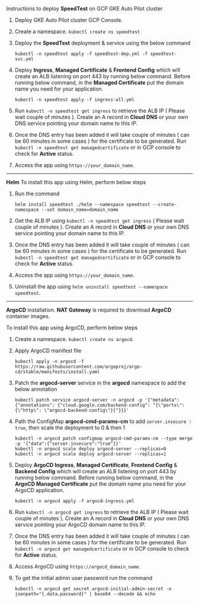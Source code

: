 Instructions to deploy **SpeedTest** on GCP GKE Auto Pilot cluster
  1. Deploy GKE Auto Pilot cluster GCP Console.
  2. Create a namespace. ` kubectl create ns speedtest `
  3. Deploy the **SpeedTest** deployment & service using the below command

     ```
     kubectl -n speedtest apply -f speedtest-dep.yml -f speedtest-svc.yml
     ```
  4. Deploy **Ingress**, **Managed Certificate** & **Frontend Config** which will create an ALB listening on port 443 by running below command. Before running below command, in the **Managed Certificate** put the domain name you need for your application.
     ```
     kubectl -n speedtest apply -f ingress-all.yml
     ```
  7. Run ` kubectl -n speedtest get ingress ` to retrieve the ALB IP ( Please wait couple of minutes ). Create an A record in **Cloud DNS** or your own DNS service pointing your domain name to this IP.
  8. Once the DNS entry has been added it will take couple of minutes ( can be 60 minutes in some cases ) for the certificate to be generated. Run ` kubectl -n speedtest get managedcertificate ` or in GCP console to check for **Active** status.
  9. Access the app using `https://your_domain_name`.

-----------------------------

**Helm**
To install this app using Helm, perform below steps
  1. Run the command

     ```
     helm install speedtest ./helm --namespace speedtest --create-namespace --set domain_name=domain_name
     ```
  2. Get the ALB IP using ` kubectl -n speedtest get ingress ` ( Please wait couple of minutes ). Create an A record in **Cloud DNS** or your own DNS service pointing your domain name to this IP.
  3. Once the DNS entry has been added it will take couple of minutes ( can be 60 minutes in some cases ) for the certificate to be generated. Run ` kubectl -n speedtest get managedcertificate ` or in GCP console to check for **Active** status.
  4. Access the app using ` https://your_domain_name `.
  5. Uninstall the app using ` helm uninstall speedtest --namespace speedtest `.

-----------------------------

**ArgoCD** installation. **NAT Gateway** is required to download **ArgoCD** container images.

To install this app using ArgoCD, perform below steps
  1. Create a namespace. ` kubectl create ns argocd `.
  2. Apply ArgoCD manifest file
     
     ```
     kubectl apply -n argocd -f https://raw.githubusercontent.com/argoproj/argo-cd/stable/manifests/install.yaml
     ```
  3. Patch the **argocd-server** service in the **argocd** namespace to add the below annotation
     
     ```
     kubectl patch service argocd-server -n argocd -p '{"metadata": {"annotations": {"cloud.google.com/backend-config": "{\"ports\": {\"http\": \"argocd-backend-config\"}}"}}}'
     ```
  4. Path the ConfigMap **argocd-cmd-params-cm** to add `server.insecure : true`, then scale the deployment to 0 & then 1

     ```
     kubectl -n argocd patch configmap argocd-cmd-params-cm --type merge -p '{"data":{"server.insecure":"true"}}'
     kubectl -n argocd scale deploy argocd-server --replicas=0
     kubectl -n argocd scale deploy argocd-server --replicas=1
     ```
  4. Deploy **ArgoCD Ingress**, **Managed Certificate**, **Frontend Config** & **Backend Config** which will create an ALB listening on port 443 by running below command. Before running below command, in the **ArgoCD Managed Certificate** put the domain name you need for your ArgoCD application.

     ```
     kubectl -n argocd apply -f argocd-ingress.yml
     ```
  5. Run ` kubectl -n argocd get ingress ` to retrieve the ALB IP ( Please wait couple of minutes ). Create an A record in **Cloud DNS** or your own DNS service pointing your ArgoCD domain name to this IP.
  6. Once the DNS entry has been added it will take couple of minutes ( can be 60 minutes in some cases ) for the certificate to be generated. Run ` kubectl -n argocd get managedcertificate ` or in GCP console to check for **Active** status.
  7. Access ArgoCD using ` https://argocd_domain_name `.
  8. To get the initial admin user password run the command

     ```
     kubectl -n argocd get secret argocd-initial-admin-secret -o jsonpath="{.data.password}" | base64 --decode && echo
     ```